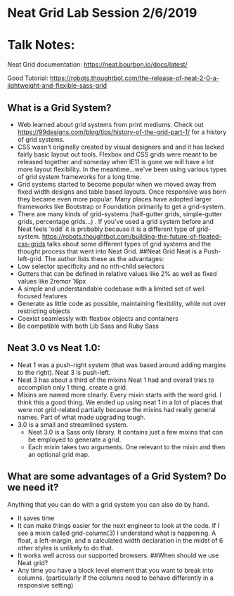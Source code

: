 # Neat Grid Lab Session 2/6/2019

# Talk Notes:
Neat Grid documentation: https://neat.bourbon.io/docs/latest/

Good Tutorial:
https://robots.thoughtbot.com/the-release-of-neat-2-0-a-lightweight-and-flexible-sass-grid

## What is a Grid System?
* Web learned about grid systems from print mediums.  Check out  https://99designs.com/blog/tips/history-of-the-grid-part-1/ for a history of grid systems.
* CSS wasn't originally created by visual designers and and it has lacked fairly basic layout out tools.  Flexbox and CSS grids were meant to be released together and someday when IE11 is gone we will have a lot more layout flexibility.  In the meantime...we've been using various types of grid system frameworks for a long time.
* Grid systems started to become popular when we moved away from fixed width designs and table based layouts.  Once responsive was born they became even more popular.  Many places have adopted larger frameworks like Bootstrap or Foundation primarily to get a grid-system.
* There are many kinds of grid-systems  (half-gutter grids, simple-gutter grids, percentage grids...) .  If you've used a grid system before and Neat feels 'odd' it is probably because it is a different type of grid-system.  https://robots.thoughtbot.com/building-the-future-of-floated-css-grids talks about some different types of grid systems and the thought process that went into Neat Grid.
##Neat Grid
Neat is a Push-left-grid.  The author lists these as the advantages:
* Low selector specificity and no nth-child selectors
* Gutters that can be defined in relative values like 2% as well as fixed values like 2remor 16px
* A simple and understandable codebase with a limited set of well focused features
* Generate as little code as possible, maintaining flexibility, while not over restricting objects
* Coexist seamlessly with flexbox objects and containers
* Be compatible with both Lib Sass and Ruby Sass
## Neat 3.0 vs Neat 1.0:
* Neat 1 was a push-right system (that was based around adding margins to the right).  Neat 3 is push-left.
* Neat 3 has about a third of the mixins Neat 1 had and overall tries to accomplish only 1 thing.  create a grid.
* Mixins are named more clearly.  Every mixin starts with the word grid. I think this a good thing.  We ended up using neat 1 in a lot of places that were not grid-related partially because the mixins had really general names.  Part of what made upgrading tough.
* 3.0 is a small and streamlined system.
    * Neat 3.0 is a Sass only library.  It contains just a few mixins that can be employed to generate a grid.
    * Each mixin takes two arguments.  One relevant to the mixin and then an optional grid map.
## What are some advantages of a Grid System?   Do we need it?
 Anything that you can do with a grid system you can also do by hand.
* It saves time
* It can make things easier for the next engineer to look at the code. If I see a mixin called grid-column(3) I understand what is happening.  A float, a left-margin, and a calculated width declaration in the midst of 6 other styles is unlikely to do that.
* It works well across our supported browsers.
##When should we use Neat grid?
* Any time you have a block level element that you want to break into columns. (particularly if the columns need to behave differently in a responsive setting)
